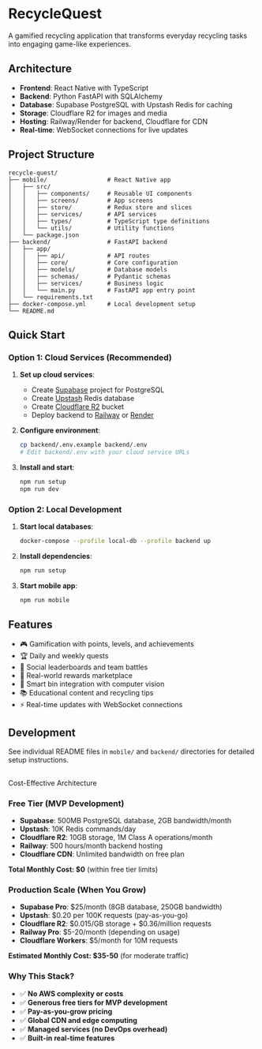 # RecycleQuest

A gamified recycling application that transforms everyday recycling tasks into engaging game-like experiences.

## Architecture

- **Frontend**: React Native with TypeScript
- **Backend**: Python FastAPI with SQLAlchemy
- **Database**: Supabase PostgreSQL with Upstash Redis for caching
- **Storage**: Cloudflare R2 for images and media
- **Hosting**: Railway/Render for backend, Cloudflare for CDN
- **Real-time**: WebSocket connections for live updates

## Project Structure

```
recycle-quest/
├── mobile/                 # React Native app
│   ├── src/
│   │   ├── components/     # Reusable UI components
│   │   ├── screens/        # App screens
│   │   ├── store/          # Redux store and slices
│   │   ├── services/       # API services
│   │   ├── types/          # TypeScript type definitions
│   │   └── utils/          # Utility functions
│   └── package.json
├── backend/                # FastAPI backend
│   ├── app/
│   │   ├── api/            # API routes
│   │   ├── core/           # Core configuration
│   │   ├── models/         # Database models
│   │   ├── schemas/        # Pydantic schemas
│   │   ├── services/       # Business logic
│   │   └── main.py         # FastAPI app entry point
│   └── requirements.txt
├── docker-compose.yml      # Local development setup
└── README.md
```

## Quick Start

### Option 1: Cloud Services (Recommended)
1. **Set up cloud services**:
   - Create [Supabase](https://supabase.com) project for PostgreSQL
   - Create [Upstash](https://upstash.com) Redis database
   - Create [Cloudflare R2](https://cloudflare.com/products/r2/) bucket
   - Deploy backend to [Railway](https://railway.app) or [Render](https://render.com)

2. **Configure environment**:
   ```bash
   cp backend/.env.example backend/.env
   # Edit backend/.env with your cloud service URLs
   ```

3. **Install and start**:
   ```bash
   npm run setup
   npm run dev
   ```

### Option 2: Local Development
1. **Start local databases**:
   ```bash
   docker-compose --profile local-db --profile backend up
   ```

2. **Install dependencies**:
   ```bash
   npm run setup
   ```

3. **Start mobile app**:
   ```bash
   npm run mobile
   ```

## Features

- 🎮 Gamification with points, levels, and achievements
- 🏆 Daily and weekly quests
- 👥 Social leaderboards and team battles
- 🎁 Real-world rewards marketplace
- 📱 Smart bin integration with computer vision
- 📚 Educational content and recycling tips
- ⚡ Real-time updates with WebSocket connections

## Development

See individual README files in `mobile/` and `backend/` directories for detailed setup instructions.
## 
Cost-Effective Architecture

### Free Tier (MVP Development)
- **Supabase**: 500MB PostgreSQL database, 2GB bandwidth/month
- **Upstash**: 10K Redis commands/day
- **Cloudflare R2**: 10GB storage, 1M Class A operations/month
- **Railway**: 500 hours/month backend hosting
- **Cloudflare CDN**: Unlimited bandwidth on free plan

**Total Monthly Cost: $0** (within free tier limits)

### Production Scale (When You Grow)
- **Supabase Pro**: $25/month (8GB database, 250GB bandwidth)
- **Upstash**: $0.20 per 100K requests (pay-as-you-go)
- **Cloudflare R2**: $0.015/GB storage + $0.36/million requests
- **Railway Pro**: $5-20/month (depending on usage)
- **Cloudflare Workers**: $5/month for 10M requests

**Estimated Monthly Cost: $35-50** (for moderate traffic)

### Why This Stack?
- ✅ **No AWS complexity or costs**
- ✅ **Generous free tiers for MVP development**
- ✅ **Pay-as-you-grow pricing**
- ✅ **Global CDN and edge computing**
- ✅ **Managed services (no DevOps overhead)**
- ✅ **Built-in real-time features**